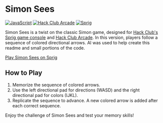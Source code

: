 # Simon Sees

[![JavaScript](https://img.shields.io/badge/Java-Script-yellow)](https://shields.io/)
[![Hack Club Arcade](https://img.shields.io/badge/Hack%20Club%20-Arcade-red)](https://hackclub.com/arcade/)
[![Sprig](https://img.shields.io/badge/Hack%20Club%20-Sprig-green)](https://sprig.hackclub.com/)

Simon Sees is a twist on the classic Simon game, designed for [Hack Club's Sprig game console](https://sprig.hackclub.com/) and [Hack Club Arcade](https://hackclub.com/arcade/). In this version, players follow a sequence of colored directional arrows. AI was used to help create this readme and small portions of the code.

[Play Simon Sees on Sprig](https://sprig.hackclub.com/~/UKMoUYIRwzXm8cVEa2ZJ)

## How to Play

1. Memorize the sequence of colored arrows.
2. Use the left directional pad for directions (WASD) and the right directional pad for colors (IJKL).
3. Replicate the sequence to advance. A new colored arrow is added after each correct sequence.

Enjoy the challenge of Simon Sees and test your memory skills!
